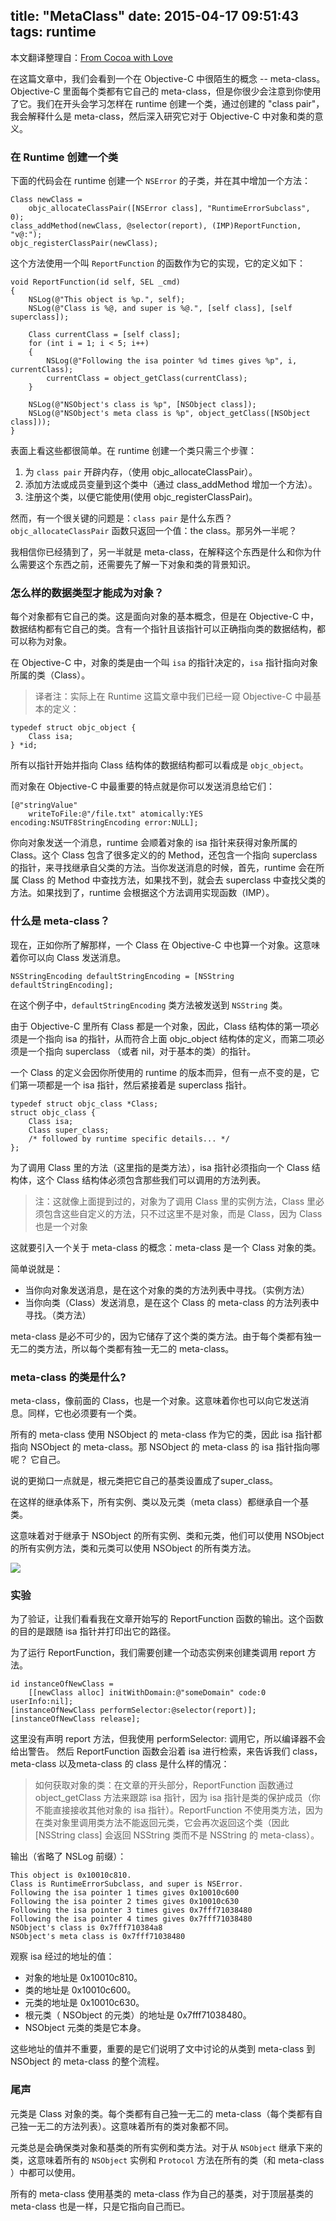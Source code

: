 title: "MetaClass"
date: 2015-04-17 09:51:43
tags: runtime
---

本文翻译整理自：[From Cocoa with Love](http://www.cocoawithlove.com/2010/01/what-is-meta-class-in-objective-c.html)

在这篇文章中，我们会看到一个在 Objective-C 中很陌生的概念 -- meta-class。Objective-C 里面每个类都有它自己的 meta-class，但是你很少会注意到你使用了它。我们在开头会学习怎样在 runtime 创建一个类，通过创建的 "class pair"，我会解释什么是 meta-class，然后深入研究它对于 Objective-C 中对象和类的意义。

### 在 Runtime 创建一个类

下面的代码会在 runtime 创建一个 `NSError` 的子类，并在其中增加一个方法：

````objc
Class newClass =
    objc_allocateClassPair([NSError class], "RuntimeErrorSubclass", 0);
class_addMethod(newClass, @selector(report), (IMP)ReportFunction, "v@:");
objc_registerClassPair(newClass);
````

这个方法使用一个叫 `ReportFunction` 的函数作为它的实现，它的定义如下：

````objc
void ReportFunction(id self, SEL _cmd)
{
    NSLog(@"This object is %p.", self);
    NSLog(@"Class is %@, and super is %@.", [self class], [self superclass]);
 
    Class currentClass = [self class];
    for (int i = 1; i < 5; i++)
    {
        NSLog(@"Following the isa pointer %d times gives %p", i, currentClass);
        currentClass = object_getClass(currentClass);
    }
 
    NSLog(@"NSObject's class is %p", [NSObject class]);
    NSLog(@"NSObject's meta class is %p", object_getClass([NSObject class]));
}
````

表面上看这些都很简单。在 runtime 创建一个类只需三个步骤：
1. 为 `class pair` 开辟内存，（使用 objc_allocateClassPair）。
2. 添加方法或成员变量到这个类中（通过 class_addMethod 增加一个方法）。
3. 注册这个类，以便它能使用(使用 objc_registerClassPair)。

然而，有一个很关键的问题是：`class pair` 是什么东西？`objc_allocateClassPair` 函数只返回一个值：the class。那另外一半呢？

我相信你已经猜到了，另一半就是 meta-class，在解释这个东西是什么和你为什么需要这个东西之前，还需要先了解一下对象和类的背景知识。

### 怎么样的数据类型才能成为对象？

每个对象都有它自己的类。这是面向对象的基本概念，但是在 Objective-C 中，数据结构都有它自己的类。含有一个指针且该指针可以正确指向类的数据结构，都可以称为对象。

在 Objective-C 中，对象的类是由一个叫 `isa` 的指针决定的，`isa` 指针指向对象所属的类（Class）。

> 译者注：实际上在 Runtime 这篇文章中我们已经一窥 Objective-C 中最基本的定义：

````objc
typedef struct objc_object {
    Class isa;
} *id;
````

所有以指针开始并指向 Class 结构体的数据结构都可以看成是 `objc_object`。

而对象在 Objective-C 中最重要的特点就是你可以发送消息给它们：

````objc
[@"stringValue"
    writeToFile:@"/file.txt" atomically:YES encoding:NSUTF8StringEncoding error:NULL];
````

你向对象发送一个消息，runtime 会顺着对象的 isa 指针来获得对象所属的 Class。这个 Class 包含了很多定义的的 Method，还包含一个指向 superclass 的指针，来寻找继承自父类的方法。当你发送消息的时候，首先，runtime 会在所属 Class 的 Method 中查找方法，如果找不到，就会去 superclass 中查找父类的方法。如果找到了，runtime 会根据这个方法调用实现函数（IMP）。

### 什么是 meta-class？

现在，正如你所了解那样，一个 Class 在 Objective-C 中也算一个对象。这意味着你可以向 Class 发送消息。

````objc
NSStringEncoding defaultStringEncoding = [NSString defaultStringEncoding];
````

在这个例子中，`defaultStringEncoding` 类方法被发送到 `NSString` 类。

由于 Objective-C 里所有 Class 都是一个对象，因此，Class 结构体的第一项必须是一个指向 isa 的指针，从而符合上面 objc_object 结构体的定义，而第二项必须是一个指向 superclass （或者 nil，对于基本的类）的指针。

一个 Class 的定义会因你所使用的 runtime 的版本而异，但有一点不变的是，它们第一项都是一个 isa 指针，然后紧接着是 superclass 指针。

````objc
typedef struct objc_class *Class;
struct objc_class {
    Class isa;
    Class super_class;
    /* followed by runtime specific details... */
};
````

为了调用 Class 里的方法（这里指的是类方法），isa 指针必须指向一个 Class 结构体，这个 Class 结构体必须包含那些我们可以调用的方法列表。

>注：这就像上面提到过的，对象为了调用 Class 里的实例方法，Class 里必须包含这些自定义的方法，只不过这里不是对象，而是 Class，因为 Class 也是一个对象

这就要引入一个关于 meta-class 的概念：meta-class 是一个 Class 对象的类。

简单说就是：

- 当你向对象发送消息，是在这个对象的类的方法列表中寻找。（实例方法）
- 当你向类（Class）发送消息，是在这个 Class 的 meta-class 的方法列表中寻找。（类方法）

meta-class 是必不可少的，因为它储存了这个类的类方法。由于每个类都有独一无二的类方法，所以每个类都有独一无二的 meta-class。

### meta-class 的类是什么?

meta-class，像前面的 Class，也是一个对象。这意味着你也可以向它发送消息。同样，它也必须要有一个类。

所有的 meta-class 使用 NSObject 的 meta-class 作为它的类，因此 isa 指针都指向 NSObject 的 meta-class。那 NSObject 的 meta-class 的 isa 指针指向哪呢？ 它自己。

说的更拗口一点就是，根元类把它自己的基类设置成了super_class。

在这样的继承体系下，所有实例、类以及元类（meta class）都继承自一个基类。

这意味着对于继承于 NSObject 的所有实例、类和元类，他们可以使用 NSObject 的所有实例方法，类和元类可以使用 NSObject 的所有类方法。

![](http://ww4.sinaimg.cn/large/8c7526ebgw1f84s9nt6pzj21fv1ia45g.jpg)

### 实验

为了验证，让我们看看我在文章开始写的 ReportFunction 函数的输出。这个函数的目的是跟随 isa 指针并打印出它的路径。

为了运行 ReportFunction，我们需要创建一个动态实例来创建类调用 report 方法。

````objc
id instanceOfNewClass =
    [[newClass alloc] initWithDomain:@"someDomain" code:0 userInfo:nil];
[instanceOfNewClass performSelector:@selector(report)];
[instanceOfNewClass release];
````

这里没有声明 report 方法，但我使用 performSelector: 调用它，所以编译器不会给出警告。
然后 ReportFunction 函数会沿着 isa 进行检索，来告诉我们 class，meta-class 以及meta-class 的 class 是什么样的情况：

> 如何获取对象的类：在文章的开头部分，ReportFunction 函数通过 object_getClass 方法来跟踪 isa 指针，因为 isa 指针是类的保护成员（你不能直接接收其他对象的 isa 指针）。ReportFunction 不使用类方法，因为在类对象里调用类方法不能返回元类，它会再次返回这个类（因此 [NSString class] 会返回 NSString 类而不是 NSString 的 meta-class）。

输出（省略了 NSLog 前缀）：

````objc
This object is 0x10010c810.
Class is RuntimeErrorSubclass, and super is NSError.
Following the isa pointer 1 times gives 0x10010c600
Following the isa pointer 2 times gives 0x10010c630
Following the isa pointer 3 times gives 0x7fff71038480
Following the isa pointer 4 times gives 0x7fff71038480
NSObject's class is 0x7fff710384a8
NSObject's meta class is 0x7fff71038480
````

观察 isa 经过的地址的值：

- 对象的地址是 0x10010c810。
- 类的地址是 0x10010c600。
- 元类的地址是 0x10010c630。
- 根元类（ NSObject 的元类）的地址是 0x7fff71038480。
- NSObject 元类的类是它本身。

这些地址的值并不重要，重要的是它们说明了文中讨论的从类到 meta-class 到 NSObject 的 meta-class 的整个流程。

### 尾声

元类是 Class 对象的类。每个类都有自己独一无二的 meta-class（每个类都有自己独一无二的方法列表）。这意味着所有的类对象都不同。

元类总是会确保类对象和基类的所有实例和类方法。对于从 `NSObject` 继承下来的类，这意味着所有的 `NSObject` 实例和 `Protocol` 方法在所有的类（和 meta-class ）中都可以使用。

所有的 meta-class 使用基类的 meta-class 作为自己的基类，对于顶层基类的 meta-class 也是一样，只是它指向自己而已。